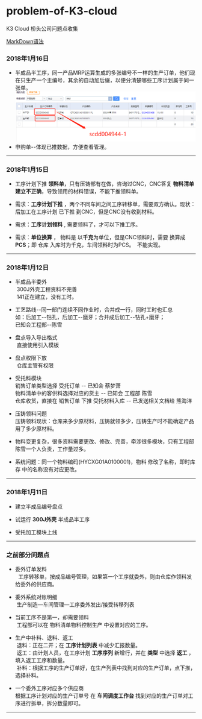 # problem-of-K3-cloud
K3 Cloud 桥头公司问题点收集


[MarkDown语法](http://wowubuntu.com/markdown/index.html)

### 2018年1月16日
* 半成品半工序，同一产品MRP运算生成的多张编号不一样的生产订单，他们现在只生产一个主编号，其余的自动加后缀，以便分清楚哪些工序计划属于同一张单。
![img](/img/生成订单后缀.png)
* 申购单--体现已推数据，方便查看管理。
***

### 2018年1月15日
* 工序计划下推 **领料单**，只有压铸部有在做，咨询过CNC，CNC答复 **物料清单建立不正确**，导致领用的材料错误，不能下推领料单。

* 需求：**工序计划下推** ，两个不同车间之间工序转移单，需要双方确认。现状：后加工在工序计划 已下推 到CNC，但是CNC没有收到材料。

* 需求：**工序计划领料** , 需要领料了，才可以下推工序。

* 需求：**单位换算** ， 物料是 以**千克**为单位，但是CNC领料时，需要 换算成 **PCS**；即 仓库 入库时为千克，车间领料时为PCS。
  不能实现。
***
### 2018年1月12日
* 半成品半委外  
  300J外壳工程资料不完善  
  141正在建立，没有工时。
  
* 工艺路线--同一部门连续不同作业时，合并成一行，同时工时也汇总  
  如：后加工--钻孔，后加工--磨牙；合并成后加工--钻孔+磨牙；  
  已知会工程部--陈雪 
  
* 盘点导入导出格式  
  直接使用引入模板

* 盘点权限下放  
  仓库主管有权限


* 受托料模块  
 销售订单类型选择 受托订单 -- 已知会 蔡梦萧  
 物料清单中的客供料选择对应的货主 -- 已知会 工程部 陈雪    
 仓库收货，直接在 销售订单 下推 受托材料入库 -- 已发送相关文档给 熊海洋
  
* 压铸领料问题  
 压铸领料现状：仓库来多少原材料，压铸就领多少，压铸生产时不能确定产品用了多少原材料。  

* 物料变更复杂，很多资料需要更改、修改、完善，牵涉很多模块，只有工程部陈雪一个人负责，工作量过多。  

* 系统问题：同一个物料编码(HYCXG01A0100001)，物料 修改了名称，即时库存 中的名称没有对应更改。
***

### 2018年1月11日
* 建立半成品编号盘点

* 试运行 **300J外壳** 半成品半工序

* 受托加工模块上线

***

### 之前部分问题点
* 委外订单发料  
   工序转移单，按成品编号管理，如果第一个工序就委外，则由仓库作领料发给委外的供应商。  
   
   
* 委外系统对账明细    
  生产制造—车间管理—工序委外发出/接受转移列表  
  
  
* 当前工序不是第一，却需要领料  
  工程部可以在 物料清单物料控制生产 中设置对应的工序。
  
  
* 生产中补料、退料、返工  
  退料：正在二开；在 **工序计划列表** 中减少汇报数量。  
  返工：由计划人员，在工序计划 **工序序列** 新增行，并在 **类型** 中选择 **返工** ，填入返工工序和数量。  
  补料：根据工序的生产订单好，在生产列表中找到对应的生产订单，点下推，选择补料。  
  
  
* 一个委外工序对应多个供应商  
  根据工序计划对应的生产订单号 在 **车间调度工作台** 找到对应的生产订单对工序进行拆单，拆分数量即可。
***
